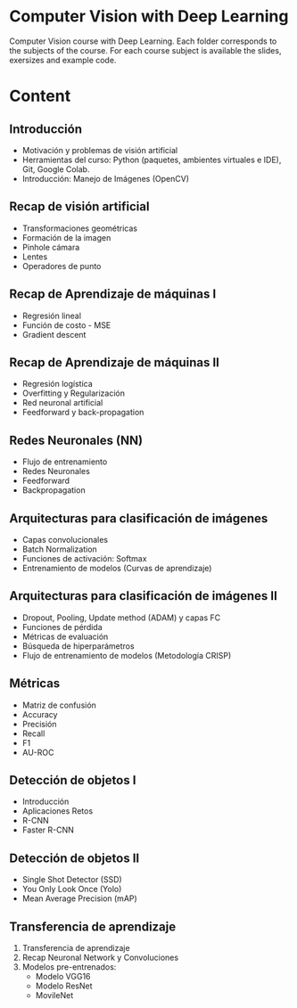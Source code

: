 # Computer Vision with Deep Learning
Computer Vision course with Deep Learning. Each folder corresponds to the subjects of the course. For each course subject is available the slides, exersizes and example code.

# Content

## Introducción
- Motivación y problemas de visión artificial
- Herramientas del curso: Python (paquetes, ambientes virtuales e IDE), Git, Google Colab.
- Introducción: Manejo de Imágenes (OpenCV)

 ## Recap de visión artificial 
- Transformaciones geométricas
- Formación de la imagen
- Pinhole cámara
- Lentes
- Operadores de punto

## Recap de Aprendizaje de máquinas I
- Regresión lineal
- Función de costo - MSE
- Gradient descent

## Recap de Aprendizaje de máquinas II
- Regresión logística
- Overfitting y Regularización
- Red neuronal artificial
- Feedforward y back-propagation

## Redes Neuronales (NN)
- Flujo de entrenamiento
- Redes Neuronales
- Feedforward
- Backpropagation

## Arquitecturas para clasificación de imágenes 
- Capas convolucionales
- Batch Normalization 
- Funciones de activación: Softmax
- Entrenamiento de modelos (Curvas de aprendizaje)

## Arquitecturas para clasificación de imágenes II
- Dropout, Pooling, Update method (ADAM) y capas FC
- Funciones de pérdida
- Métricas de evaluación
- Búsqueda de hiperparámetros
- Flujo de entrenamiento de modelos (Metodología CRISP)

## Métricas
- Matriz de confusión
- Accuracy
- Precisión
- Recall
- F1
- AU-ROC

## Detección de objetos I
- Introducción 
- Aplicaciones Retos
- R-CNN
- Faster R-CNN

## Detección de objetos II
- Single Shot Detector (SSD)
- You Only Look Once (Yolo)
- Mean Average Precision (mAP)


## Transferencia de aprendizaje	
1. Transferencia de aprendizaje
1. Recap Neuronal Network y Convoluciones
1. Modelos pre-entrenados:
    - Modelo VGG16
    - Modelo ResNet
    - MovileNet


